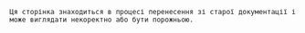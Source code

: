 ```admonish info "Being Ported"
Ця сторінка знаходиться в процесі перенесення зі старої документації і може виглядати некоректно або бути порожньою.
```